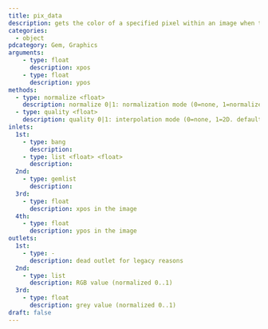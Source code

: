 ```yaml
---
title: pix_data
description: gets the color of a specified pixel within an image when triggered
categories:
  - object
pdcategory: Gem, Graphics
arguments:
    - type: float
      description: xpos
    - type: float
      description: ypos
methods:
  - type: normalize <float>
    description: normalize 0|1: normalization mode (0=none, 1=normalized. default=1)
  - type: quality <float>
    description: quality 0|1: interpolation mode (0=none, 1=2D. default=0)
inlets:
  1st:
    - type: bang
      description:
    - type: list <float> <float>
      description:
  2nd:
    - type: gemlist
      description:
  3rd:
    - type: float
      description: xpos in the image
  4th:
    - type: float
      description: ypos in the image
outlets:
  1st:
    - type: -
      description: dead outlet for legacy reasons
  2nd:
    - type: list
      description: RGB value (normalized 0..1)
  3rd:
    - type: float
      description: grey value (normalized 0..1)
draft: false
---
```

